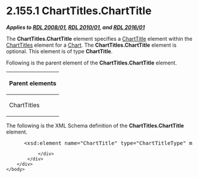 <html dir="LTR" xmlns:mshelp="http://msdn.microsoft.com/mshelp" xmlns:ddue="http://ddue.schemas.microsoft.com/authoring/2003/5" xmlns:xlink="http://www.w3.org/1999/xlink" xmlns:tool="http://www.microsoft.com/tooltip">
    <head>
        <meta http-equiv="Content-Type" content="text/html; CHARSET=utf-8"></meta>
        <meta name="save" content="history"></meta>
        <title>2.155.1 ChartTitles.ChartTitle</title>
        <xml>
            <mshelp:toctitle title="2.155.1 ChartTitles.ChartTitle"></mshelp:toctitle>
            <mshelp:rltitle title="[MS-RDL]: ChartTitles.ChartTitle"></mshelp:rltitle>
            <mshelp:keyword index="A" term="c01b0461-bde3-492f-8042-ac7d1dbca5d3"></mshelp:keyword>
            <mshelp:attr name="DCSext.ContentType" value="open specification"></mshelp:attr>
            <mshelp:attr name="AssetID" value="c01b0461-bde3-492f-8042-ac7d1dbca5d3"></mshelp:attr>
            <mshelp:attr name="TopicType" value="kbRef"></mshelp:attr>
            <mshelp:attr name="DCSext.Title" value="[MS-RDL]: ChartTitles.ChartTitle" />
        </xml>
    </head>
    <body>
        <div id="header">
            <h1 class="heading">2.155.1 ChartTitles.ChartTitle</h1>
        </div>
        <div id="mainSection">
            <div id="mainBody">
                <div id="allHistory" class="saveHistory"></div>
                <div id="sectionSection0" class="section" name="collapseableSection">
                    

<p><b><i>Applies to </i></b><a href="1e855f94-4617-47e4-b89e-0856c6cb420f.md"><b><i>RDL 2008/01</i></b></a><b><i>,
</i></b><a href="3428e690-a348-4ec7-8a6a-8efb42d2cdee.md"><b><i>RDL 2010/01</i></b></a><b><i>,
and </i></b><a href="52ce3983-2bfc-4e72-9359-42aaf5fe4509.md"><b><i>RDL 2016/01</i></b></a></p>

<p>The <b>ChartTitles.ChartTitle</b> element specifies a <a href="67fc30a5-9c4a-4eaa-aec9-b2f734b240f5.md">ChartTitle</a> element within
the <a href="b0eb8d91-b1f7-4c94-b332-c5f1e805ab07.md">ChartTitles</a> element
for a <a href="b0ab5524-7eb2-47a7-a4d3-230f5c8c5526.md">Chart</a>. The <b>ChartTitles.ChartTitle</b>
element is optional. This element is of type <b>ChartTitle</b>.</p>

<p>Following is the parent element of the <b>ChartTitles.ChartTitle</b>
element.</p>

<table>
 <thead>
  <tr>
   <th>
   <p>Parent elements</p>
   </th>
  </tr>
 </thead>
 <tr>
  <td>
  <p>ChartTitles </p>
  </td>
 </tr>
</table>

<p>The following is the XML Schema definition of the <b>ChartTitles.ChartTitle</b>
element.</p>

<dl>
<dd>
<div><pre> &lt;xsd:element name=&quot;ChartTitle&quot; type=&quot;ChartTitleType&quot; minOccurs=&quot;0&quot; maxOccurs=&quot;unbounded&quot; /&gt;
</pre></div>
</dd></dl>


                </div>
            </div>
        </div>
    </body>
</html>